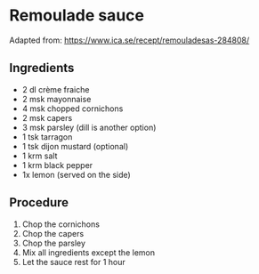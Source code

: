 # Remoulade sauce
Adapted from: https://www.ica.se/recept/remouladesas-284808/
## Ingredients
- 2 dl crème fraiche
- 2 msk mayonnaise
- 4 msk chopped cornichons
- 2 msk capers
- 3 msk parsley (dill is another option)
- 1 tsk tarragon
- 1 tsk dijon mustard (optional)
- 1 krm salt
- 1 krm black pepper
- 1x lemon (served on the side)
## Procedure
1. Chop the cornichons
2. Chop the capers
3. Chop the parsley
4. Mix all ingredients except the lemon
5. Let the sauce rest for 1 hour
